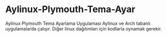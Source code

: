 # Aylinux-Plymouth-Tema-Ayar
Aylinux Plymouth Tema Ayarlama Uygulaması
Aylinux ve Arch tabanlı uygulamalarda çalışır.
Diğer linux dağıtımları için kodlarla oynamak gerekir.


